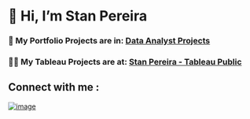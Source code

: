 # 👋 Hi, I’m Stan Pereira

### 🌱 My Portfolio Projects are in: [Data Analyst Projects](https://github.com/stanpereira/DataAnalystProjects)
### 👨‍💻 My Tableau Projects are at: [Stan Pereira - Tableau Public](https://public.tableau.com/app/profile/stan.pereira/vizzes)

## Connect with me : 
[![image](https://github.com/stanpereira/stanpereira/assets/144981124/94aa7cb9-404d-4fa7-bdb5-5b2843ca5180)](https://www.linkedin.com/in/stanjpereira/)




<!---
stanpereira/stanpereira is a ✨ special ✨ repository because its `README.md` (this file) appears on your GitHub profile.
You can click the Preview link to take a look at your changes.
--->
